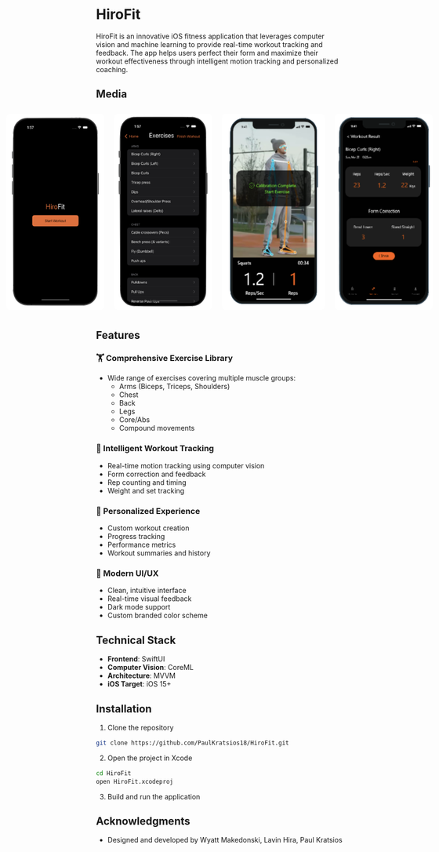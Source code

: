 # HiroFit

HiroFit is an innovative iOS fitness application that leverages computer vision and machine learning to provide real-time workout tracking and feedback. The app helps users perfect their form and maximize their workout effectiveness through intelligent motion tracking and personalized coaching.

## Media

<div style="display: flex; justify-content: center; flex-wrap: nowrap;">
  <img src="./hiroFitImages/homepage.png" width="200" height="400" style="margin: 10px; border-radius: 8px;" />
  <img src="./hiroFitImages/workoutSelection.png" width="200" height="400" style="margin: 10px; border-radius: 8px;" />
  <img src="./hiroFitImages/cameraView2.png" width="210" height="400" style="margin: 10px; border-radius: 8px;" />
  <img src="./hiroFitImages/results.png" width="200" height="400" style="margin: 10px; border-radius: 8px;" />
</div>

## Features

### 🏋️ Comprehensive Exercise Library
- Wide range of exercises covering multiple muscle groups:
  - Arms (Biceps, Triceps, Shoulders)
  - Chest
  - Back
  - Legs
  - Core/Abs
  - Compound movements

### 📱 Intelligent Workout Tracking
- Real-time motion tracking using computer vision
- Form correction and feedback
- Rep counting and timing
- Weight and set tracking

### 💪 Personalized Experience
- Custom workout creation
- Progress tracking
- Performance metrics
- Workout summaries and history

### 🎨 Modern UI/UX
- Clean, intuitive interface
- Real-time visual feedback
- Dark mode support
- Custom branded color scheme

## Technical Stack

- **Frontend**: SwiftUI
- **Computer Vision**: CoreML
- **Architecture**: MVVM
- **iOS Target**: iOS 15+

## Installation

1. Clone the repository
```bash
git clone https://github.com/PaulKratsios18/HiroFit.git
```

2. Open the project in Xcode
```bash
cd HiroFit
open HiroFit.xcodeproj
```

3. Build and run the application


## Acknowledgments

- Designed and developed by Wyatt Makedonski, Lavin Hira, Paul Kratsios
